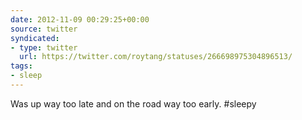 ```yaml
---
date: 2012-11-09 00:29:25+00:00
source: twitter
syndicated:
- type: twitter
  url: https://twitter.com/roytang/statuses/266698975304896513/
tags:
- sleep
---
```


Was up way too late and on the road way too early. #sleepy